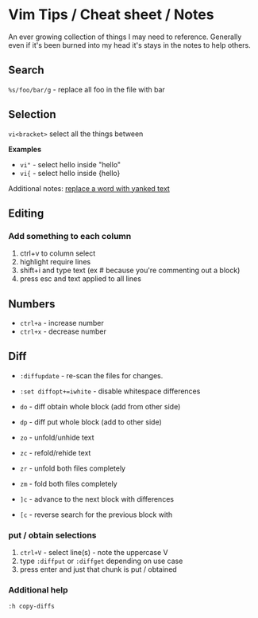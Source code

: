 # Vim Tips / Cheat sheet / Notes

An ever growing collection of things I may need to reference. Generally even if it's been burned
into my head it's stays in the notes to help others.


## Search

`%s/foo/bar/g` - replace all foo in the file with bar


## Selection

`vi<bracket>` select all the things between <bracket>

**Examples**

 - `vi"` - select hello inside "hello"
 - `vi{` - select hello inside {hello}

Additional notes: [replace a word with yanked text](https://vim.fandom.com/wiki/Replace_a_word_with_yanked_text)


## Editing

### Add something to each column

1. ctrl+v to column select
2. highlight require lines
3. shift+i and type text (ex # because you're commenting out a block)
4. press esc and text applied to all lines


## Numbers

 - `ctrl+a` - increase number
 - `ctrl+x` - decrease number


## Diff

 - `:diffupdate` - re-scan the files for changes.
 - `:set diffopt+=iwhite` - disable whitespace differences

 - `do` - diff obtain whole block (add from other side)
 - `dp` - diff put whole block (add to other side)

 - `zo` - unfold/unhide text
 - `zc` - refold/rehide text
 - `zr` - unfold both files completely
 - `zm` - fold both files completely

 - `]c` - advance to the next block with differences
 - `[c` - reverse search for the previous block with 

### put / obtain selections

1. `ctrl+V` - select line(s) - note the uppercase V
2. type `:diffput` or `:diffget` depending on use case
3. press enter and just that chunk is put / obtained


### Additional help

`:h copy-diffs`


